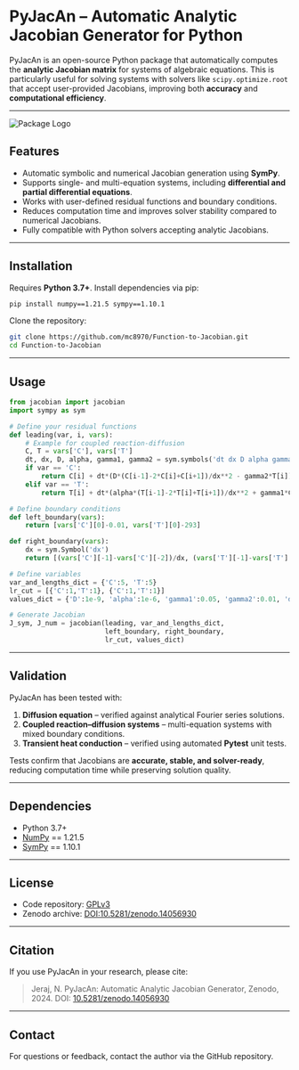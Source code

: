 # PyJacAn – Automatic Analytic Jacobian Generator for Python

PyJacAn is an open-source Python package that automatically computes the **analytic Jacobian matrix** for systems of algebraic equations. This is particularly useful for solving systems with solvers like `scipy.optimize.root` that accept user-provided Jacobians, improving both **accuracy** and **computational efficiency**.

---

![Package Logo](path/to/your/logo.png)  <!-- Add your package symbol here -->

## Features

- Automatic symbolic and numerical Jacobian generation using **SymPy**.
- Supports single- and multi-equation systems, including **differential and partial differential equations**.
- Works with user-defined residual functions and boundary conditions.
- Reduces computation time and improves solver stability compared to numerical Jacobians.
- Fully compatible with Python solvers accepting analytic Jacobians.

---

## Installation

Requires **Python 3.7+**. Install dependencies via pip:

```bash
pip install numpy==1.21.5 sympy==1.10.1
```

Clone the repository:

```bash
git clone https://github.com/mc8970/Function-to-Jacobian.git
cd Function-to-Jacobian
```

---

## Usage

```python
from jacobian import jacobian
import sympy as sym

# Define your residual functions
def leading(var, i, vars):
    # Example for coupled reaction-diffusion
    C, T = vars['C'], vars['T']
    dt, dx, D, alpha, gamma1, gamma2 = sym.symbols('dt dx D alpha gamma1 gamma2')
    if var == 'C':
        return C[i] + dt*(D*(C[i-1]-2*C[i]+C[i+1])/dx**2 - gamma2*T[i])
    elif var == 'T':
        return T[i] + dt*(alpha*(T[i-1]-2*T[i]+T[i+1])/dx**2 + gamma1*C[i])

# Define boundary conditions
def left_boundary(vars):
    return [vars['C'][0]-0.01, vars['T'][0]-293]

def right_boundary(vars):
    dx = sym.Symbol('dx')
    return [(vars['C'][-1]-vars['C'][-2])/dx, (vars['T'][-1]-vars['T'][-2])/dx]

# Define variables
var_and_lengths_dict = {'C':5, 'T':5}
lr_cut = [{'C':1,'T':1}, {'C':1,'T':1}]
values_dict = {'D':1e-9, 'alpha':1e-6, 'gamma1':0.05, 'gamma2':0.01, 'dt':0.1, 'dx':0.2}

# Generate Jacobian
J_sym, J_num = jacobian(leading, var_and_lengths_dict,
                        left_boundary, right_boundary,
                        lr_cut, values_dict)
```

---

## Validation

PyJacAn has been tested with:

1. **Diffusion equation** – verified against analytical Fourier series solutions.
2. **Coupled reaction–diffusion systems** – multi-equation systems with mixed boundary conditions.
3. **Transient heat conduction** – verified using automated **Pytest** unit tests.

Tests confirm that Jacobians are **accurate, stable, and solver-ready**, reducing computation time while preserving solution quality.

---

## Dependencies

- Python 3.7+
- [NumPy](https://numpy.org/) == 1.21.5
- [SymPy](https://www.sympy.org/en/index.html) == 1.10.1

---

## License

- Code repository: [GPLv3](https://github.com/mc8970/Function-to-Jacobian)  
- Zenodo archive: [DOI:10.5281/zenodo.14056930](https://doi.org/10.5281/zenodo.14056930)

---

## Citation

If you use PyJacAn in your research, please cite:

> Jeraj, N. PyJacAn: Automatic Analytic Jacobian Generator, Zenodo, 2024. DOI: [10.5281/zenodo.14056930](https://doi.org/10.5281/zenodo.14056930)

---

## Contact

For questions or feedback, contact the author via the GitHub repository.

